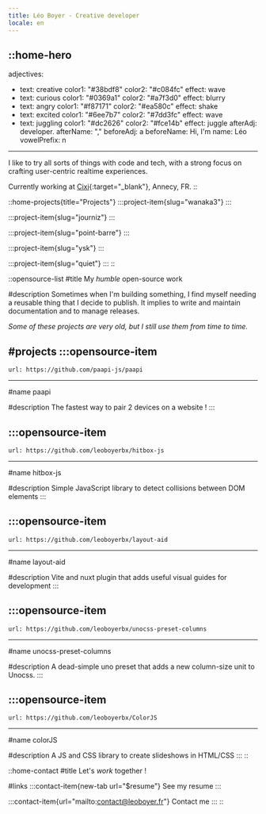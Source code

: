 ```yaml
---
title: Léo Boyer - Creative developer
locale: en
---
```


::home-hero
---
adjectives:
  - text: creative
    color1: "#38bdf8"
    color2: "#c084fc"
    effect: wave
  - text: curious
    color1: "#0369a1"
    color2: "#a7f3d0"
    effect: blurry
  - text: angry
    color1: "#f87171"
    color2: "#ea580c"
    effect: shake
  - text: excited
    color1: "#6ee7b7"
    color2: "#7dd3fc"
    effect: wave
  - text: juggling
    color1: "#dc2626"
    color2: "#fce14b"
    effect: juggle
afterAdj: developer.
afterName: ","
beforeAdj: a
beforeName: Hi, I'm
name: Léo
vowelPrefix: n
---
I like to try all sorts of things with code and tech, with a strong focus on crafting user-centric realtime experiences.

Currently working at [Cixi](https://www.cixi.life/){:target="_blank"}, Annecy, FR.
::

::home-projects{title="Projects"}
  :::project-item{slug="wanaka3"}
  :::

  :::project-item{slug="journiz"}
  :::

  :::project-item{slug="point-barre"}
  :::

  :::project-item{slug="ysk"}
  :::

  :::project-item{slug="quiet"}
  :::
::

::opensource-list
#title
My *humble* open-source work

#description
Sometimes when I'm building something, I find myself needing a reusable thing that I decide to publish. It implies to write and maintain documentation and to manage releases.

*Some of these projects are very old, but I still use them from time to time.*

#projects
  :::opensource-item
  ---
    url: https://github.com/paapi-js/paapi
  ---
  #name
  paapi

  #description
  The fastest way to pair 2 devices on a website !
  :::

  :::opensource-item
  ---
    url: https://github.com/leoboyerbx/hitbox-js
  ---
  #name
  hitbox-js

  #description
  Simple JavaScript library to detect collisions between DOM elements
  :::

  :::opensource-item
  ---
    url: https://github.com/leoboyerbx/layout-aid
  ---
  #name
  layout-aid

  #description
  Vite and nuxt plugin that adds useful visual guides for development
  :::

  :::opensource-item
  ---
    url: https://github.com/leoboyerbx/unocss-preset-columns
  ---
  #name
  unocss-preset-columns

  #description
  A dead-simple uno preset that adds a new column-size unit to Unocss.
  :::

  :::opensource-item
  ---
    url: https://github.com/leoboyerbx/ColorJS
  ---
  #name
  colorJS

  #description
  A JS and CSS library to create slideshows in HTML/CSS
  :::
::

::home-contact
#title
Let's *work* together !

#links
  :::contact-item{new-tab url="$resume"}
  See my resume
  :::

  :::contact-item{url="mailto:contact@leoboyer.fr"}
  Contact me
  :::
::
